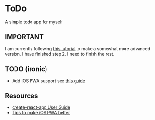 # ToDo
A simple todo app for myself

## IMPORTANT
I am currently following [this tutorial](https://medium.com/@taweesoft/chapter-2-read-and-write-to-firebase-real-time-todo-list-with-firebase-react-js-redux-7ff8e4c76893) to make a somewhat more advanced version. I have finished step 2. I need to finish the rest.

## TODO (ironic)
- Add iOS PWA support see [this guide](https://blog.truthlabs.com/building-a-progressive-web-app-in-react-11c77a7fccb3)

## Resources
- [create-react-app User Guide](https://github.com/facebook/create-react-app/blob/master/packages/react-scripts/template/README.md)
- [Tips to make iOS PWA better](https://www.netguru.co/codestories/few-tips-that-will-make-your-pwa-on-ios-feel-like-native)